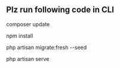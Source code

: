 ## Plz run following code in CLI

composer update

npm install

php artisan migrate:fresh --seed

php artisan serve
